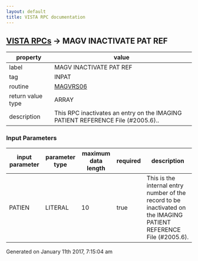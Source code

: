 ```yaml
---
layout: default
title: VISTA RPC documentation
---
```




## [VISTA RPCs](TableOfContent.md) &#8594; MAGV INACTIVATE PAT REF 

 property | value 
--- | --- 
 label | MAGV INACTIVATE PAT REF
 tag | INPAT
 routine | [MAGVRS06](http://code.osehra.org/dox/Routine_MAGVRS06_source.html)
 return value type | ARRAY
 description | This RPC inactivates an entry on the IMAGING PATIENT REFERENCE File (#2005.6)..

### Input Parameters

| input parameter | parameter type | maximum data length | required | description | 
| --- | --- | --- | --- | --- | 
| PATIEN | LITERAL | 10 | true | This is the internal entry number of the record to be inactivated on the IMAGING PATIENT REFERENCE File (#2005.6). | 




 Generated on January 11th 2017, 7:15:04 am